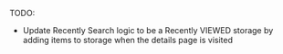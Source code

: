 TODO:

- Update Recently Search logic to be a Recently VIEWED storage by adding items to storage when the details page is visited
